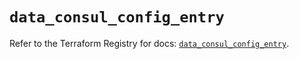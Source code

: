 # `data_consul_config_entry`

Refer to the Terraform Registry for docs: [`data_consul_config_entry`](https://registry.terraform.io/providers/hashicorp/consul/2.20.0/docs/data-sources/config_entry).
